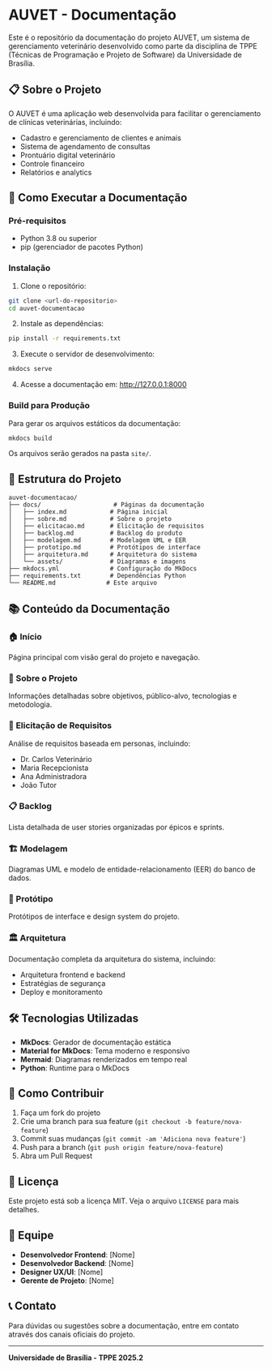 # AUVET - Documentação

Este é o repositório da documentação do projeto AUVET, um sistema de gerenciamento veterinário desenvolvido como parte da disciplina de TPPE (Técnicas de Programação e Projeto de Software) da Universidade de Brasília.

## 📋 Sobre o Projeto

O AUVET é uma aplicação web desenvolvida para facilitar o gerenciamento de clínicas veterinárias, incluindo:

- Cadastro e gerenciamento de clientes e animais
- Sistema de agendamento de consultas
- Prontuário digital veterinário
- Controle financeiro
- Relatórios e analytics

## 🚀 Como Executar a Documentação

### Pré-requisitos

- Python 3.8 ou superior
- pip (gerenciador de pacotes Python)

### Instalação

1. Clone o repositório:
```bash
git clone <url-do-repositorio>
cd auvet-documentacao
```

2. Instale as dependências:
```bash
pip install -r requirements.txt
```

3. Execute o servidor de desenvolvimento:
```bash
mkdocs serve
```

4. Acesse a documentação em: http://127.0.0.1:8000

### Build para Produção

Para gerar os arquivos estáticos da documentação:

```bash
mkdocs build
```

Os arquivos serão gerados na pasta `site/`.

## 📁 Estrutura do Projeto

```
auvet-documentacao/
├── docs/                    # Páginas da documentação
│   ├── index.md            # Página inicial
│   ├── sobre.md            # Sobre o projeto
│   ├── elicitacao.md       # Elicitação de requisitos
│   ├── backlog.md          # Backlog do produto
│   ├── modelagem.md        # Modelagem UML e EER
│   ├── prototipo.md        # Protótipos de interface
│   ├── arquitetura.md      # Arquitetura do sistema
│   └── assets/             # Diagramas e imagens
├── mkdocs.yml              # Configuração do MkDocs
├── requirements.txt        # Dependências Python
└── README.md              # Este arquivo
```

## 📚 Conteúdo da Documentação

### 🏠 Início
Página principal com visão geral do projeto e navegação.

### 📖 Sobre o Projeto
Informações detalhadas sobre objetivos, público-alvo, tecnologias e metodologia.

### 👥 Elicitação de Requisitos
Análise de requisitos baseada em personas, incluindo:
- Dr. Carlos Veterinário
- Maria Recepcionista
- Ana Administradora
- João Tutor

### 📋 Backlog
Lista detalhada de user stories organizadas por épicos e sprints.

### 🏗️ Modelagem
Diagramas UML e modelo de entidade-relacionamento (EER) do banco de dados.

### 🎨 Protótipo
Protótipos de interface e design system do projeto.

### 🏛️ Arquitetura
Documentação completa da arquitetura do sistema, incluindo:
- Arquitetura frontend e backend
- Estratégias de segurança
- Deploy e monitoramento

## 🛠️ Tecnologias Utilizadas

- **MkDocs**: Gerador de documentação estática
- **Material for MkDocs**: Tema moderno e responsivo
- **Mermaid**: Diagramas renderizados em tempo real
- **Python**: Runtime para o MkDocs

## 📝 Como Contribuir

1. Faça um fork do projeto
2. Crie uma branch para sua feature (`git checkout -b feature/nova-feature`)
3. Commit suas mudanças (`git commit -am 'Adiciona nova feature'`)
4. Push para a branch (`git push origin feature/nova-feature`)
5. Abra um Pull Request

## 📄 Licença

Este projeto está sob a licença MIT. Veja o arquivo `LICENSE` para mais detalhes.

## 👥 Equipe

- **Desenvolvedor Frontend**: [Nome]
- **Desenvolvedor Backend**: [Nome]
- **Designer UX/UI**: [Nome]
- **Gerente de Projeto**: [Nome]

## 📞 Contato

Para dúvidas ou sugestões sobre a documentação, entre em contato através dos canais oficiais do projeto.

---

**Universidade de Brasília - TPPE 2025.2**
